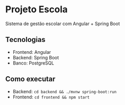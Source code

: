 # Projeto Escola

Sistema de gestão escolar com Angular + Spring Boot

## Tecnologias
- Frontend: Angular
- Backend: Spring Boot
- Banco: PostgreSQL

## Como executar
- Backend: `cd backend && ./mvnw spring-boot:run`
- Frontend: `cd frontend && npm start`
